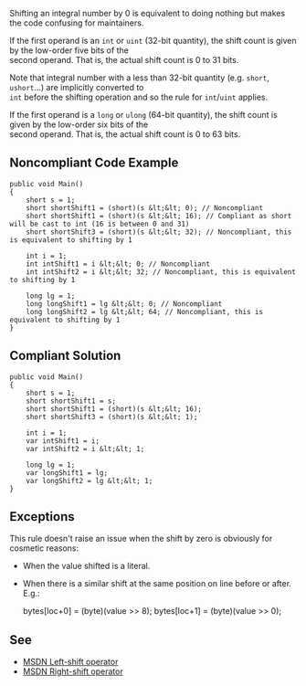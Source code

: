
Shifting an integral number by 0 is equivalent to doing nothing but makes the code confusing for maintainers.

If the first operand is an `int` or `uint` (32-bit quantity), the shift count is given by the low-order five bits of the<br>second operand. That is, the actual shift count is 0 to 31 bits.

Note that integral number with a less than 32-bit quantity (e.g. `short`, `ushort`...) are implicitly converted to<br>`int` before the shifting operation and so the rule for `int`/`uint` applies.

If the first operand is a `long` or `ulong` (64-bit quantity), the shift count is given by the low-order six bits of the<br>second operand. That is, the actual shift count is 0 to 63 bits.

## Noncompliant Code Example


    public void Main()
    {
        short s = 1;
        short shortShift1 = (short)(s &lt;&lt; 0); // Noncompliant
        short shortShift1 = (short)(s &lt;&lt; 16); // Compliant as short will be cast to int (16 is between 0 and 31)
        short shortShift3 = (short)(s &lt;&lt; 32); // Noncompliant, this is equivalent to shifting by 1
    
        int i = 1;
        int intShift1 = i &lt;&lt; 0; // Noncompliant
        int intShift2 = i &lt;&lt; 32; // Noncompliant, this is equivalent to shifting by 1
    
        long lg = 1;
        long longShift1 = lg &lt;&lt; 0; // Noncompliant
        long longShift2 = lg &lt;&lt; 64; // Noncompliant, this is equivalent to shifting by 1
    }


## Compliant Solution


    public void Main()
    {
        short s = 1;
        short shortShift1 = s;
        short shortShift1 = (short)(s &lt;&lt; 16);
        short shortShift3 = (short)(s &lt;&lt; 1);
    
        int i = 1;
        var intShift1 = i;
        var intShift2 = i &lt;&lt; 1;
    
        long lg = 1;
        var longShift1 = lg;
        var longShift2 = lg &lt;&lt; 1;
    }


## Exceptions

This rule doesn't raise an issue when the shift by zero is obviously for cosmetic reasons:

- When the value shifted is a literal.
- When there is a similar shift at the same position on line before or after. E.g.:



    bytes[loc+0] = (byte)(value &gt;&gt; 8);
    bytes[loc+1] = (byte)(value &gt;&gt; 0);


## See

- [MSDN Left-shift operator](https://docs.microsoft.com/en-us/dotnet/csharp/language-reference/operators/left-shift-operator)
- [MSDN Right-shift operator](https://docs.microsoft.com/en-us/dotnet/csharp/language-reference/operators/right-shift-operator)

